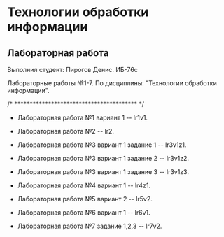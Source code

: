 # Технологии обработки информации
## Лабораторная работа
Выполнил студент: Пирогов Денис. ИБ-76с

Лабораторные работы №1-7.
По дисциплины: "Технологии обработки информации".


/* **************************************** */

+ Лабораторная работа №1 вариант 1 -- lr1v1.

+ Лабораторная работа №2  -- lr2.

+ Лабораторная работа №3 вариант 1 задание 1 -- lr3v1z1.
+ Лабораторная работа №3 вариант 1 задание 2 -- lr3v1z2.
+ Лабораторная работа №3 вариант 1 задание 3 -- lr3v1z3.

+ Лабораторная работа №4 вариант 1 -- lr4z1.

+ Лабораторная работа №5 вариант 2 -- lr5v2.

+ Лабораторная работа №6 вариант 1 -- lr6v1.

+ Лабораторная работа №7 задание 1,2,3 -- lr7v2.
